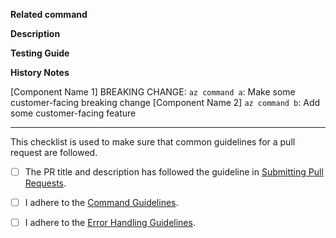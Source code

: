 **Related command**
<!--- Please provide the related command with `az $command`, azure-cli bot will analyse command and route to related team --->

**Description**<!--Mandatory-->
<!--Why this PR? What is changed? What is the effect? etc. A high-quality description can accelerate the review process.-->

**Testing Guide**
<!--Example commands with explanations.-->

**History Notes**
<!--If your PR is not customer-facing, use {Component Name} in the PR title. Otherwise, use [Component Name] to allow our pipeline to add the title as a history note. If you need multiple history notes or would like to overwrite the note from the PR title, please fill in the following templates.-->

[Component Name 1] BREAKING CHANGE: `az command a`: Make some customer-facing breaking change
[Component Name 2] `az command b`: Add some customer-facing feature

---

This checklist is used to make sure that common guidelines for a pull request are followed.

- [ ] The PR title and description has followed the guideline in [Submitting Pull Requests](https://github.com/Azure/azure-cli/tree/dev/doc/authoring_command_modules#submitting-pull-requests).

- [ ] I adhere to the [Command Guidelines](https://github.com/Azure/azure-cli/blob/dev/doc/command_guidelines.md).

- [ ] I adhere to the [Error Handling Guidelines](https://github.com/Azure/azure-cli/blob/dev/doc/error_handling_guidelines.md).
